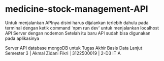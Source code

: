 ﻿# medicine-stock-management-API
Untuk menjalankan APInya disini harus dijalankan terlebih dahulu pada terminal dengan ketik command 'npm run dev' untuk menjalankan localhost API Server dengan nodemon
Setelah itu baru API sudah bisa digunakan pada aplikasinya

Server API database mongoDB untuk Tugas Akhir Basis Data Lanjut Semester 3 | Akmal Zidani Fikri | 3122500019 | 2-D3 IT A
